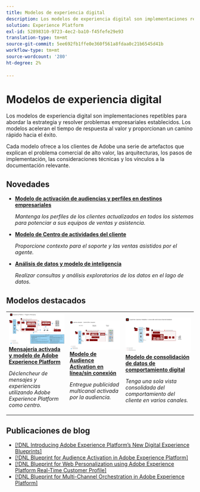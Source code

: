```yaml
---
title: Modelos de experiencia digital
description: Los modelos de experiencia digital son implementaciones repetibles para abordar la estrategia y resolver problemas empresariales establecidos. Aceleran el tiempo de respuesta al valor y proporcionan un camino rápido hacia el éxito.
solution: Experience Platform
exl-id: 52898310-9723-4ec2-ba10-f45fefe29e93
translation-type: tm+mt
source-git-commit: 5ee692fb1ffe0e360f561a8fdaa0c21b6545d41b
workflow-type: tm+mt
source-wordcount: '280'
ht-degree: 2%

---
```


# Modelos de experiencia digital

Los modelos de experiencia digital son implementaciones repetibles para abordar la estrategia y resolver problemas empresariales establecidos. Los modelos aceleran el tiempo de respuesta al valor y proporcionan un camino rápido hacia el éxito.

Cada modelo ofrece a los clientes de Adobe una serie de artefactos que explican el problema comercial de alto valor, las arquitecturas, los pasos de implementación, las consideraciones técnicas y los vínculos a la documentación relevante.

## Novedades

* **[Modelo de activación de audiencias y perfiles en destinos empresariales](/help/blueprints/audience-activation/enterprise-destinations.md)**

   *Mantenga los perfiles de los clientes actualizados en todos los sistemas para potenciar a sus equipos de ventas y asistencia. &#x200B;*
* **[Modelo de Centro de actividades del cliente](/help/blueprints/audience-activation/customer-activity.md)**

   *Proporcione contexto para el soporte y las ventas asistidos por el agente.*
* **[Análisis de datos y modelo de inteligencia](/help/blueprints/data-insights/analysis.md)**

   *Realizar consultas y análisis exploratorios de los datos en el lago de datos.*

## Modelos destacados

<table style="table-layout:fixed">
<tr>
  <td>
    <a href="https://experienceleague.adobe.com/docs/blueprints-learn/architecture/multi-channel-message-orchestration/triggered-messaging.html"><img alt="imagen en miniatura para la mensajería activada y el modelo de Adobe Experience Platform" src="multi-channel-message-orchestration/assets/triggered.svg" /></a>
    <div><a href="https://experienceleague.adobe.com/docs/blueprints-learn/architecture/multi-channel-message-orchestration/triggered-messaging.html"><strong>Mensajería activada y modelo de Adobe Experience Platform</strong></a></div>
    <p><em>Déclencheur de mensajes y experiencias utilizando Adobe Experience Platform como centro.</em></p>
  </td>
  <td>
    <a href="https://experienceleague.adobe.com/docs/blueprints-learn/architecture/audience-activation/online-offline.html"><img alt="imagen en miniatura para el modelo de Audience Activation en línea/sin conexión" src="audience-activation/assets/onoff.svg" /></a>
    <div><a href="https://experienceleague.adobe.com/docs/blueprints-learn/architecture/audience-activation/online-offline.html"><strong>Modelo de Audience Activation en línea/sin conexión</strong></a></div>
    <p><em>Entregue publicidad multicanal activada por la audiencia.</em></p>
  </td>
  <td>
    <a href="https://experienceleague.adobe.com/docs/blueprints-learn/architecture/customer-journey-analytics/digital-behavioral-data-consolidation.html"><img alt="imagen en miniatura para el modelo de consolidación de datos de comportamiento digital" src="customer-journey-analytics/assets/CJA.svg" /></a>
    <div><a href="https://experienceleague.adobe.com/docs/blueprints-learn/architecture/customer-journey-analytics/digital-behavioral-data-consolidation.html"><strong>Modelo de consolidación de datos de comportamiento digital 
</strong></a></div>
    <p><em>Tenga una sola vista consolidada del comportamiento del cliente en varios canales.</em></p>
  </td>
</tr>
</table>

## Publicaciones de blog

* [[!DNL Introducing Adobe Experience Platform’s New Digital Experience Blueprints]](https://medium.com/adobetech/introducing-adobe-experience-platforms-new-digital-experience-blueprints-93a6b5f5da7c)
* [[!DNL Blueprint for Audience Activation in Adobe Experience Platform]](https://medium.com/adobetech/a-blueprint-for-audience-activation-in-adobe-experience-platform-b2b30fae90fd)
* [[!DNL Blueprint for Web Personalization using Adobe Experience Platform Real-Time Customer Profile]](https://medium.com/adobetech/blueprint-for-web-personalization-using-adobe-experience-platform-real-time-customer-profile-fef2ce7a4b2f)
* [[!DNL Blueprint for Multi-Channel Orchestration in Adobe Experience Platform]](https://medium.com/adobetech/blueprint-for-multi-channel-orchestration-in-adobe-experience-platform-c68317e94184)

